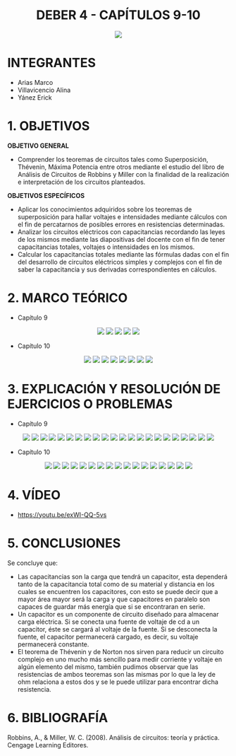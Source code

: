 <div align="center">

# DEBER 4 - CAPÍTULOS 9-10
  
![](https://github.com/erickyanez1/IMAGENES-DEBER-1/blob/main/espe.png) 

</div>

# **INTEGRANTES**

- Arias Marco
- Villavicencio Alina
- Yánez Erick


# **1. OBJETIVOS**

**OBJETIVO GENERAL**
  - Comprender los teoremas de circuitos tales como Superposición, Thévenin, Máxima Potencia entre otros mediante el estudio del libro de Análisis de Circuitos de Robbins y Miller con la finalidad de la realización e interpretación de los circuitos planteados.
 
 **OBJETIVOS ESPECÍFICOS**
  - Aplicar los conocimientos adquiridos sobre los teoremas de superposición para hallar voltajes e intensidades mediante cálculos con el fin de percatarnos de posibles errores en resistencias determinadas.
  - Analizar los circuitos eléctricos con capacitancias recordando las leyes de los mismos mediante las diapositivas del docente con el fin de tener capacitancias totales, voltajes o intensidades en los mismos.
  - Calcular los capacitancias totales mediante las fórmulas dadas con el fin del desarrollo de circuitos eléctricos simples y complejos con el fin de saber la capacitancia y sus derivadas correspondientes en cálculos.
  
# **2. MARCO TEÓRICO**

- Capítulo 9
<div align="center">

![](https://github.com/erickyanez1/DEBER5/blob/main/IMG/Marco_Teorico_1_cap9.png)
![](https://github.com/erickyanez1/DEBER5/blob/main/IMG/Marco_Teorico_2_cap9.png)
![](https://github.com/erickyanez1/DEBER5/blob/main/IMG/Marco_Teorico_3_cap9.png)
![](https://github.com/erickyanez1/DEBER5/blob/main/IMG/Marco_Teorico_4_cap9.png)
![](https://github.com/erickyanez1/DEBER5/blob/main/IMG/Marco_Teorico_5_cap9.png)
  


</div>


- Capítulo 10
<div align="center">

![](https://github.com/erickyanez1/DEBER5/blob/main/IMG/Mapa_Cap10_P1.jpg)
![](https://github.com/erickyanez1/DEBER5/blob/main/IMG/Mapa_Cap10_P2.jpg)
![](https://github.com/erickyanez1/DEBER5/blob/main/IMG/Mapa_Cap10_P3.jpg)
![](https://github.com/erickyanez1/DEBER5/blob/main/IMG/Mapa_Cap10_P4.jpg)
![](https://github.com/erickyanez1/DEBER5/blob/main/IMG/Mapa_Cap10_P5.jpg)
![](https://github.com/erickyanez1/DEBER5/blob/main/IMG/Mapa_Cap10_P6.jpg)
![](https://github.com/erickyanez1/DEBER5/blob/main/IMG/Mapa_Cap10_P7.jpg)
![](https://github.com/erickyanez1/DEBER5/blob/main/IMG/Mapa_Cap10_P8.jpg)

</div>




# **3. EXPLICACIÓN Y RESOLUCIÓN DE EJERCICIOS O PROBLEMAS**

- Capítulo 9
<div align="center">

![](https://github.com/erickyanez1/DEBER5/blob/main/IMG/Ejer_1_cap9.png)
![](https://github.com/erickyanez1/DEBER5/blob/main/IMG/Ejer_3_cap9.png)
![](https://github.com/erickyanez1/DEBER5/blob/main/IMG/Ejer_5_cap9.png)
![](https://github.com/erickyanez1/DEBER5/blob/main/IMG/Ejer_7_cap9.png)
![](https://github.com/erickyanez1/DEBER5/blob/main/IMG/Ejer_9_cap9.png)
![](https://github.com/erickyanez1/DEBER5/blob/main/IMG/Ejer_11_cap9.png)
![](https://github.com/erickyanez1/DEBER5/blob/main/IMG/Ejer_13_15_cap9.png)
![](https://github.com/erickyanez1/DEBER5/blob/main/IMG/Ejer_17_cap9.png)
![](https://github.com/erickyanez1/DEBER5/blob/main/IMG/Ejer_19_cap9.png)
![](https://github.com/erickyanez1/DEBER5/blob/main/IMG/Ejer_21_23_cap9.png)
![](https://github.com/erickyanez1/DEBER5/blob/main/IMG/Ejer_25_cap9.png)
![](https://github.com/erickyanez1/DEBER5/blob/main/IMG/Ejer_27_29_cap9.png)
![](https://github.com/erickyanez1/DEBER5/blob/main/IMG/Ejer_31_cap9.png)
![](https://github.com/erickyanez1/DEBER5/blob/main/IMG/Ejer_33_cap9.png)
![](https://github.com/erickyanez1/DEBER5/blob/main/IMG/35.PNG)
![](https://github.com/erickyanez1/DEBER5/blob/main/IMG/37.PNG) 
![](https://github.com/erickyanez1/DEBER5/blob/main/IMG/39-1.PNG)
![](https://github.com/erickyanez1/DEBER5/blob/main/IMG/39-2.PNG)
![](https://github.com/erickyanez1/DEBER5/blob/main/IMG/41.PNG)
![](https://github.com/erickyanez1/DEBER5/blob/main/IMG/49-1.PNG)
![](https://github.com/erickyanez1/DEBER5/blob/main/IMG/49-2.PNG)
![](https://github.com/erickyanez1/DEBER5/blob/main/IMG/51.PNG)


</div>

- Capítulo 10
<div align="center">

![](https://github.com/erickyanez1/DEBER5/blob/main/IMG/10-1.PNG)
![](https://github.com/erickyanez1/DEBER5/blob/main/IMG/10-3.PNG)
![](https://github.com/erickyanez1/DEBER5/blob/main/IMG/10-5.PNG)
![](https://github.com/erickyanez1/DEBER5/blob/main/IMG/10-7.PNG)
![](https://github.com/erickyanez1/DEBER5/blob/main/IMG/10-9.PNG)
![](https://github.com/erickyanez1/DEBER5/blob/main/IMG/10-11.PNG)
![](https://github.com/erickyanez1/DEBER5/blob/main/IMG/10-112.PNG)
![](https://github.com/erickyanez1/DEBER5/blob/main/IMG/10-13.PNG)
![](https://github.com/erickyanez1/DEBER5/blob/main/IMG/Ejercicios_Cap10_P1.jpg)
![](https://github.com/erickyanez1/DEBER5/blob/main/IMG/Ejercicios_Cap10_P2.jpg)
![](https://github.com/erickyanez1/DEBER5/blob/main/IMG/Ejercicios_Cap10_P3.jpg)
![](https://github.com/erickyanez1/DEBER5/blob/main/IMG/Ejercicios_Cap10_P4.jpg)
![](https://github.com/erickyanez1/DEBER5/blob/main/IMG/Ejercicios_Cap10_P5.jpg)
![](https://github.com/erickyanez1/DEBER5/blob/main/IMG/Ejercicios_Cap10_P6.jpg)
![](https://github.com/erickyanez1/DEBER5/blob/main/IMG/Ejercicios_Cap10_P7.jpg)
![](https://github.com/erickyanez1/DEBER5/blob/main/IMG/Ejercicios_Cap10_P8.jpg)
![](https://github.com/erickyanez1/DEBER5/blob/main/IMG/Ejercicios_Cap10_P9.jpg)

</div>

# **4. VÍDEO**

- https://youtu.be/exWI-QQ-5vs

# **5. CONCLUSIONES**

Se concluye que:

- Las capacitancias son la carga que tendrá un capacitor, esta dependerá tanto de la capacitancia total como de su material y distancia en los cuales se encuentren los capacitores, con esto se puede decir que a mayor área mayor será la carga y que capacitores en paralelo son capaces de guardar más energía que si se encontraran en serie.
- Un capacitor es un componente de circuito diseñado para almacenar carga eléctrica. Si se conecta una fuente de voltaje de cd a un capacitor, éste
se cargará al voltaje de la fuente. Si se desconecta la fuente, el capacitor permanecerá cargado, es decir, su voltaje permanecerá constante.
- El teorema de Thévenin y de Norton nos sirven para reducir un circuito complejo en uno mucho más sencillo para medir corriente y voltaje en algún elemento del mismo, también pudimos observar que las resistencias de ambos teoremas son las mismas por lo que la ley de ohm relaciona a estos dos y se le puede utilizar para encontrar dicha resistencia.


# **6. BIBLIOGRAFÍA**

Robbins, A., & Miller, W. C. (2008). Análisis de circuitos: teoría y práctica. Cengage Learning Editores.
